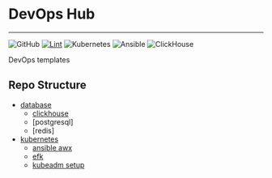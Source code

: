 # DevOps Hub

---

![GitHub](https://img.shields.io/github/license/torshin5ergey/devops-hub)
[![Lint](https://github.com/torshin5ergey/linux-dev-workstation/actions/workflows/ci.yaml/badge.svg)](https://github.com/torshin5ergey/linux-dev-workstation/actions)
![Kubernetes](https://img.shields.io/badge/kubernetes-%23326ce5.svg?logo=kubernetes&logoColor=white)
![Ansible](https://img.shields.io/badge/ansible-%231A1918.svg?logo=ansible&logoColor=white)
![ClickHouse](https://img.shields.io/badge/clickhouse-%23005571.svg?logo=clickhouse&logoColor=white)

DevOps templates

## Repo Structure

- [database](/database/)
  - [clickhouse](./database/clickhouse/)
  - [postgresql]
  - [redis]
- [kubernetes](./kubernetes/)
  - [ansible awx](./kubernetes/ansible-awx/)
  - [efk](./kubernetes/efk/)
  - [kubeadm setup](./kubernetes/kubeadm-setup/)

